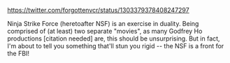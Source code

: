 https://twitter.com/forgottenvcr/status/1303379378408247297

Ninja Strike Force (heretoafter NSF) is an exercise in duality. Being comprised of (at least) two separate "movies", as many Godfrey Ho productions [citation needed] are, this should be unsurprising.  But in fact, I'm about to tell you something that'll stun you rigid -- the NSF is a front for the FBI!
